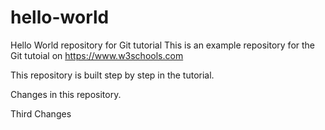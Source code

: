 # hello-world
Hello World repository for Git tutorial
This is an example repository for the Git tutoial on https://www.w3schools.com

This repository is built step by step in the tutorial.

Changes in this repository.

Third Changes
